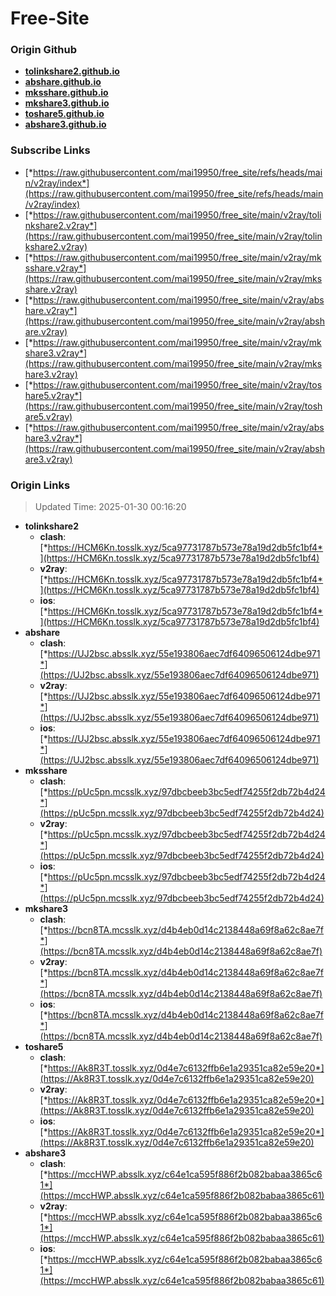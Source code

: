 # Free-Site

### Origin Github

- [**tolinkshare2.github.io**](https://github.com/tolinkshare2/tolinkshare2.github.io)
- [**abshare.github.io**](https://github.com/abshare/abshare.github.io)
- [**mksshare.github.io**](https://github.com/mksshare/mksshare.github.io)
- [**mkshare3.github.io**](https://github.com/mkshare3/mkshare3.github.io)
- [**toshare5.github.io**](https://github.com/toshare5/toshare5.github.io)
- [**abshare3.github.io**](https://github.com/abshare3/abshare3.github.io)

### Subscribe Links

- [*https://raw.githubusercontent.com/mai19950/free_site/refs/heads/main/v2ray/index*](https://raw.githubusercontent.com/mai19950/free_site/refs/heads/main/v2ray/index)
- [*https://raw.githubusercontent.com/mai19950/free_site/main/v2ray/tolinkshare2.v2ray*](https://raw.githubusercontent.com/mai19950/free_site/main/v2ray/tolinkshare2.v2ray)
- [*https://raw.githubusercontent.com/mai19950/free_site/main/v2ray/mksshare.v2ray*](https://raw.githubusercontent.com/mai19950/free_site/main/v2ray/mksshare.v2ray)
- [*https://raw.githubusercontent.com/mai19950/free_site/main/v2ray/abshare.v2ray*](https://raw.githubusercontent.com/mai19950/free_site/main/v2ray/abshare.v2ray)
- [*https://raw.githubusercontent.com/mai19950/free_site/main/v2ray/mkshare3.v2ray*](https://raw.githubusercontent.com/mai19950/free_site/main/v2ray/mkshare3.v2ray)
- [*https://raw.githubusercontent.com/mai19950/free_site/main/v2ray/toshare5.v2ray*](https://raw.githubusercontent.com/mai19950/free_site/main/v2ray/toshare5.v2ray)
- [*https://raw.githubusercontent.com/mai19950/free_site/main/v2ray/abshare3.v2ray*](https://raw.githubusercontent.com/mai19950/free_site/main/v2ray/abshare3.v2ray)

### Origin Links

> Updated Time: 2025-01-30 00:16:20

- **tolinkshare2**
  - **clash**: [*https://HCM6Kn.tosslk.xyz/5ca97731787b573e78a19d2db5fc1bf4*](https://HCM6Kn.tosslk.xyz/5ca97731787b573e78a19d2db5fc1bf4)
  - **v2ray**: [*https://HCM6Kn.tosslk.xyz/5ca97731787b573e78a19d2db5fc1bf4*](https://HCM6Kn.tosslk.xyz/5ca97731787b573e78a19d2db5fc1bf4)
  - **ios**: [*https://HCM6Kn.tosslk.xyz/5ca97731787b573e78a19d2db5fc1bf4*](https://HCM6Kn.tosslk.xyz/5ca97731787b573e78a19d2db5fc1bf4)
- **abshare**
  - **clash**: [*https://UJ2bsc.absslk.xyz/55e193806aec7df64096506124dbe971*](https://UJ2bsc.absslk.xyz/55e193806aec7df64096506124dbe971)
  - **v2ray**: [*https://UJ2bsc.absslk.xyz/55e193806aec7df64096506124dbe971*](https://UJ2bsc.absslk.xyz/55e193806aec7df64096506124dbe971)
  - **ios**: [*https://UJ2bsc.absslk.xyz/55e193806aec7df64096506124dbe971*](https://UJ2bsc.absslk.xyz/55e193806aec7df64096506124dbe971)
- **mksshare**
  - **clash**: [*https://pUc5pn.mcsslk.xyz/97dbcbeeb3bc5edf74255f2db72b4d24*](https://pUc5pn.mcsslk.xyz/97dbcbeeb3bc5edf74255f2db72b4d24)
  - **v2ray**: [*https://pUc5pn.mcsslk.xyz/97dbcbeeb3bc5edf74255f2db72b4d24*](https://pUc5pn.mcsslk.xyz/97dbcbeeb3bc5edf74255f2db72b4d24)
  - **ios**: [*https://pUc5pn.mcsslk.xyz/97dbcbeeb3bc5edf74255f2db72b4d24*](https://pUc5pn.mcsslk.xyz/97dbcbeeb3bc5edf74255f2db72b4d24)
- **mkshare3**
  - **clash**: [*https://bcn8TA.mcsslk.xyz/d4b4eb0d14c2138448a69f8a62c8ae7f*](https://bcn8TA.mcsslk.xyz/d4b4eb0d14c2138448a69f8a62c8ae7f)
  - **v2ray**: [*https://bcn8TA.mcsslk.xyz/d4b4eb0d14c2138448a69f8a62c8ae7f*](https://bcn8TA.mcsslk.xyz/d4b4eb0d14c2138448a69f8a62c8ae7f)
  - **ios**: [*https://bcn8TA.mcsslk.xyz/d4b4eb0d14c2138448a69f8a62c8ae7f*](https://bcn8TA.mcsslk.xyz/d4b4eb0d14c2138448a69f8a62c8ae7f)
- **toshare5**
  - **clash**: [*https://Ak8R3T.tosslk.xyz/0d4e7c6132ffb6e1a29351ca82e59e20*](https://Ak8R3T.tosslk.xyz/0d4e7c6132ffb6e1a29351ca82e59e20)
  - **v2ray**: [*https://Ak8R3T.tosslk.xyz/0d4e7c6132ffb6e1a29351ca82e59e20*](https://Ak8R3T.tosslk.xyz/0d4e7c6132ffb6e1a29351ca82e59e20)
  - **ios**: [*https://Ak8R3T.tosslk.xyz/0d4e7c6132ffb6e1a29351ca82e59e20*](https://Ak8R3T.tosslk.xyz/0d4e7c6132ffb6e1a29351ca82e59e20)
- **abshare3**
  - **clash**: [*https://mccHWP.absslk.xyz/c64e1ca595f886f2b082babaa3865c61*](https://mccHWP.absslk.xyz/c64e1ca595f886f2b082babaa3865c61)
  - **v2ray**: [*https://mccHWP.absslk.xyz/c64e1ca595f886f2b082babaa3865c61*](https://mccHWP.absslk.xyz/c64e1ca595f886f2b082babaa3865c61)
  - **ios**: [*https://mccHWP.absslk.xyz/c64e1ca595f886f2b082babaa3865c61*](https://mccHWP.absslk.xyz/c64e1ca595f886f2b082babaa3865c61)
